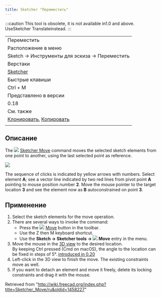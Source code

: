 ```yaml
---
title: Sketcher "Переместить"
---
```

:::caution
This tool is obsolete, it is not available in1.0 and above. UseSketcher Translateinstead.
:::

|  |
| --- |
| Переместить |
| Расположение в меню |
| Sketch → Инструменты для эскиза → Переместить |
| Верстаки |
| [Sketcher](/Sketcher_Workbench/ru "Sketcher Workbench/ru") |
| Быстрые клавиши |
| Ctrl + M |
| Представлено в версии |
| 0.18 |
| См. также |
| [Клонировать](/Sketcher_Clone/ru "Sketcher Clone/ru"), [Копировать](/Sketcher_Copy/ru "Sketcher Copy/ru") |
|  |

## Описание

The ![](/images/Sketcher_Move.svg) [Sketcher Move](/Sketcher_Move "Sketcher Move") command moves the selected sketch elements from one point to another, using the last selected point as reference.

![](/images/Sketcher_move.png)

The sequence of clicks is indicated by yellow arrows with numbers. Select element **A**; see a vector line indicated by two red lines from pivot point **A** pointing to mouse position number **2**. Move the mouse pointer to the target location **3** and see the element now as **B** autoconstrained on point **3**.

## Применение

1. Select the sketch elements for the move operation.
2. There are several ways to invoke the command:
   * Press the ![](/images/Sketcher_Move.svg) [Move](/Sketcher_Move "Sketcher Move") button in the toolbar.
   * Use the Z then M keyboard shortcut.
   * Use the **Sketch → Sketcher tools → ![](/images/Sketcher_Move.svg) Move** entry in the menu.
3. Move the mouse in the [3D view](/3D_view "3D view") to the desired location.  
   By keeping Ctrl pressed (Cmd on macOS), the angle to the location can be fixed in steps of 5°. [introduced in 0.20](/Release_notes_0.20 "Release notes 0.20")
4. Left-click in the 3D view to finish the move. The existing constraints move as well.
5. If you want to detach an element and move it freely, delete its locking constraints and drag it with the mouse.

Retrieved from "<http://wiki.freecad.org/index.php?title=Sketcher_Move/ru&oldid=1458227>"